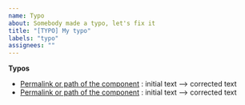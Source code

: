```yaml
---
name: Typo
about: Somebody made a typo, let's fix it
title: "[TYPO] My typo"
labels: "typo"
assignees: ""
---
```


**Typos**

- [Permalink or path of the component]() : initial text --> corrected text
- [Permalink or path of the component]() : initial text --> corrected text
